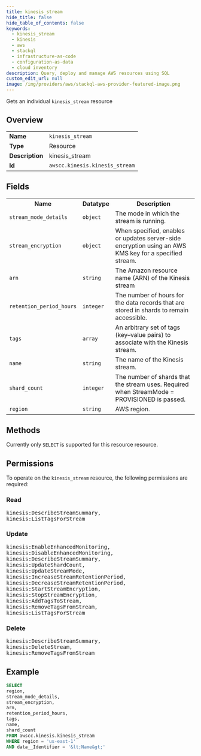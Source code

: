 ```yaml
---
title: kinesis_stream
hide_title: false
hide_table_of_contents: false
keywords:
  - kinesis_stream
  - kinesis
  - aws
  - stackql
  - infrastructure-as-code
  - configuration-as-data
  - cloud inventory
description: Query, deploy and manage AWS resources using SQL
custom_edit_url: null
image: /img/providers/aws/stackql-aws-provider-featured-image.png
---
```

Gets an individual <code>kinesis_stream</code> resource

## Overview
<table><tbody>
<tr><td><b>Name</b></td><td><code>kinesis_stream</code></td></tr>
<tr><td><b>Type</b></td><td>Resource</td></tr>
<tr><td><b>Description</b></td><td>kinesis_stream</td></tr>
<tr><td><b>Id</b></td><td><code>awscc.kinesis.kinesis_stream</code></td></tr>
</tbody></table>

## Fields
<table><tbody>
<tr><th>Name</th><th>Datatype</th><th>Description</th></tr>
<tr><td><code>stream_mode_details</code></td><td><code>object</code></td><td>The mode in which the stream is running.</td></tr>
<tr><td><code>stream_encryption</code></td><td><code>object</code></td><td>When specified, enables or updates server-side encryption using an AWS KMS key for a specified stream.</td></tr>
<tr><td><code>arn</code></td><td><code>string</code></td><td>The Amazon resource name (ARN) of the Kinesis stream</td></tr>
<tr><td><code>retention_period_hours</code></td><td><code>integer</code></td><td>The number of hours for the data records that are stored in shards to remain accessible.</td></tr>
<tr><td><code>tags</code></td><td><code>array</code></td><td>An arbitrary set of tags (key–value pairs) to associate with the Kinesis stream.</td></tr>
<tr><td><code>name</code></td><td><code>string</code></td><td>The name of the Kinesis stream.</td></tr>
<tr><td><code>shard_count</code></td><td><code>integer</code></td><td>The number of shards that the stream uses. Required when StreamMode = PROVISIONED is passed.</td></tr>
<tr><td><code>region</code></td><td><code>string</code></td><td>AWS region.</td></tr>

</tbody></table>

## Methods
Currently only <code>SELECT</code> is supported for this resource resource.

## Permissions

To operate on the <code>kinesis_stream</code> resource, the following permissions are required:

### Read
<pre>
kinesis:DescribeStreamSummary,
kinesis:ListTagsForStream</pre>

### Update
<pre>
kinesis:EnableEnhancedMonitoring,
kinesis:DisableEnhancedMonitoring,
kinesis:DescribeStreamSummary,
kinesis:UpdateShardCount,
kinesis:UpdateStreamMode,
kinesis:IncreaseStreamRetentionPeriod,
kinesis:DecreaseStreamRetentionPeriod,
kinesis:StartStreamEncryption,
kinesis:StopStreamEncryption,
kinesis:AddTagsToStream,
kinesis:RemoveTagsFromStream,
kinesis:ListTagsForStream</pre>

### Delete
<pre>
kinesis:DescribeStreamSummary,
kinesis:DeleteStream,
kinesis:RemoveTagsFromStream</pre>


## Example
```sql
SELECT
region,
stream_mode_details,
stream_encryption,
arn,
retention_period_hours,
tags,
name,
shard_count
FROM awscc.kinesis.kinesis_stream
WHERE region = 'us-east-1'
AND data__Identifier = '&lt;Name&gt;'
```
